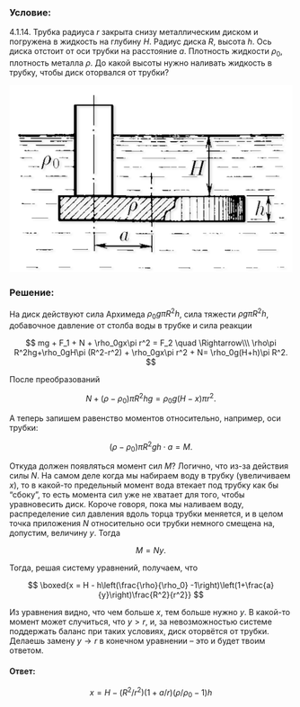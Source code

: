 ###  Условие:

$4.1.14.$ Трубка радиуса $r$ закрыта снизу металлическим диском и погружена в жидкость на глубину $H$. Радиус диска $R$, высота $h$. Ось диска отстоит от оси трубки на расстояние $a$. Плотность жидкости $\rho_0$, плотность металла $\rho$. До какой высоты нужно наливать жидкость в трубку, чтобы диск оторвался от трубки?

![ К задаче 4.1.14 |614x406, 42%](../../img/4.1.14/statement.png)

###  Решение:

На диск действуют сила Архимеда $\rho_0g\pi R^2h$, сила тяжести $\rho g\pi R^2h$, добавочное давление от столба воды в трубке и сила реакции

$$
mg + F_1 + N + \rho_0gx\pi r^2 = F_2 \quad \Rightarrow\\\ \rho\pi R^2hg+\rho_0gH\pi (R^2-r^2) + \rho_0gx\pi r^2 + N= \rho_0g(H+h)\pi R^2.
$$

После преобразований

$$
N+ (\rho -\rho_0)\pi R^2hg = \rho_0g(H-x)\pi r^2.
$$

А теперь запишем равенство моментов относительно, например, оси трубки:

$$
(\rho -\rho_0)\pi R^2gh\cdot a = M.
$$

Откуда должен появляться момент сил $M$? Логично, что из-за действия силы $N$. На самом деле когда мы набираем воду в трубку (увеличиваем $x$), то в какой-то предельный момент вода втекает под трубку как бы “сбоку”, то есть момента сил уже не хватает для того, чтобы уравновесить диск. Короче говоря, пока мы наливаем воду, распределение сил давления вдоль торца трубки меняется, и в целом точка приложения $N$ относительно оси трубки немного смещена на, допустим, величину $y$. Тогда

$$
M=Ny.
$$

Тогда, решая систему уравнений, получаем, что

$$
\boxed{x = H - h\left(\frac{\rho}{\rho_0} -1\right)\left(1+\frac{a}{y}\right)\frac{R^2}{r^2}}
$$

Из уравнения видно, что чем больше $x$, тем больше нужно $y$. В какой-то момент может случиться, что $y>r$, и, за невозможностью системе поддержать баланс при таких условиях, диск оторвётся от трубки. Делаешь замену $y\rightarrow r$ в конечном уравнении – это и будет твоим ответом.

####  Ответ:

$$
x=H-(R^{2}/r^{2})(1+a/r)(\rho /\rho_{0}-1)h
$$